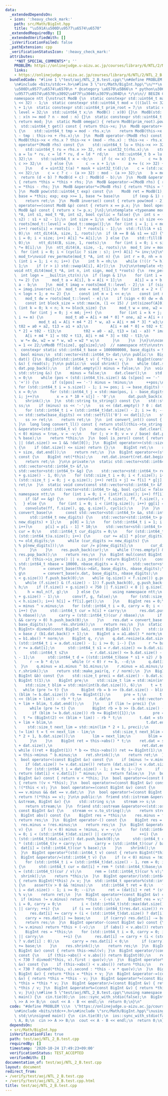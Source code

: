 ```yaml
---
data:
  _extendedDependsOn:
  - icon: ':heavy_check_mark:'
    path: src/Math/BigInt.hpp
    title: "\u591A\u500D\u9577\u6574\u6570"
  _extendedRequiredBy: []
  _extendedVerifiedWith: []
  _isVerificationFailed: false
  _pathExtension: cpp
  _verificationStatusIcon: ':heavy_check_mark:'
  attributes:
    '*NOT_SPECIAL_COMMENTS*': ''
    PROBLEM: https://onlinejudge.u-aizu.ac.jp/courses/library/6/NTL/2/NTL_2_B
    links:
    - https://onlinejudge.u-aizu.ac.jp/courses/library/6/NTL/2/NTL_2_B
  bundledCode: "#line 1 \"test/aoj/NTL_2_B.test.cpp\"\n#define PROBLEM \\\n  \"https://onlinejudge.u-aizu.ac.jp/courses/library/6/NTL/2/NTL_2_B\"\
    \n#include <bits/stdc++.h>\n#line 3 \"src/Math/BigInt.hpp\"\n/**\n * @title \u591A\
    \u500D\u9577\u6574\u6570\n * @category \u6570\u5B66\n * python\u306E\u591A\u500D\
    \u9577\u6574\u6570\u3092\u4F7F\u3046\u3079\u304D\n */\n\n// BEGIN CUT HERE\n\n\
    namespace ntt {\nstruct ModB {\n  static constexpr std::uint64_t mask = (1ull\
    \ << 32) - 1;\n  static constexpr std::uint64_t mod = (((1ull << 32) - 1) << 32)\
    \ + 1;\n  static constexpr std::uint64_t prim_root = 7;\n  static constexpr int\
    \ level = 32;\n  std::uint64_t x;\n  ModB() : x(0) {}\n  ModB(std::uint64_t n)\
    \ : x(n >= mod ? n - mod : n) {}\n  static constexpr std::uint64_t modulo() {\
    \ return mod; }\n  static ModB omega() { return ModB(prim_root).pow(mask); }\n\
    \  std::uint64_t get() const { return this->x; }\n  ModB operator+(ModB rhs) const\
    \ {\n    std::uint64_t tmp = mod - rhs.x;\n    return ModB(this->x >= tmp ? this->x\
    \ - tmp : this->x + rhs.x);\n  }\n  ModB operator-(ModB rhs) const {\n    return\
    \ ModB(this->x < rhs.x ? this->x + (mod - rhs.x) : this->x - rhs.x);\n  }\n  ModB\
    \ operator*(ModB rhs) const {\n    std::uint64_t lu = this->x >> 32, ld = uint32_t(this->x);\n\
    \    std::uint64_t ru = rhs.x >> 32, rd = uint32_t(rhs.x);\n    std::uint64_t\
    \ a = lu * ru, c = ld * ru, d = ld * rd;\n    std::uint64_t b = lu * rd + (d >>\
    \ 32);\n    std::uint64_t x = ~b;\n    if (c <= x) {\n      c += b;\n      a +=\
    \ c >> 32;\n    } else {\n      c -= x + 1;\n      a += (c >> 32) + (1ull << 32);\n\
    \    }\n    d = uint32_t(a) * mask + uint32_t(d);\n    c = (std::uint64_t(uint32_t(c))\
    \ << 32);\n    c = c ? c - (a >> 32) : mod - (a >> 32);\n    b = mod - c;\n  \
    \  return (d < b) ? ModB(d + c) : ModB(d - b);\n  }\n  ModB &operator+=(ModB rhs)\
    \ { return *this = *this + rhs; }\n  ModB &operator-=(ModB rhs) { return *this\
    \ = *this - rhs; }\n  ModB &operator*=(ModB rhs) { return *this = *this * rhs;\
    \ }\n  ModB pow(std::uint64_t exp) const {\n    ModB ret = ModB(1);\n    for (ModB\
    \ base = *this; exp; exp >>= 1, base *= base)\n      if (exp & 1) ret *= base;\n\
    \    return ret;\n  }\n  ModB inverse() const { return pow(mod - 2); }\n  bool\
    \ operator==(const ModB &p) const { return x == p.x; }\n  bool operator!=(const\
    \ ModB &p) const { return x != p.x; }\n};\n\ntemplate <typename mod_t>\nvoid convolute(mod_t\
    \ *A, int s1, mod_t *B, int s2, bool cyclic = false) {\n  int s = (cyclic ? std::max(s1,\
    \ s2) : s1 + s2 - 1);\n  int size = 1;\n  while (size < s) size <<= 1;\n  mod_t\
    \ roots[mod_t::level] = {mod_t::omega()};\n  for (int i = 1; i < mod_t::level;\
    \ i++) roots[i] = roots[i - 1] * roots[i - 1];\n  std::fill(A + s1, A + size,\
    \ 0);\n  ntt_dit4(A, size, 1, roots);\n  if (A == B && s1 == s2) {\n    for (int\
    \ i = 0; i < size; i++) A[i] *= A[i];\n  } else {\n    std::fill(B + s2, B + size,\
    \ 0);\n    ntt_dit4(B, size, 1, roots);\n    for (int i = 0; i < size; i++) A[i]\
    \ *= B[i];\n  }\n  ntt_dit4(A, size, -1, roots);\n  mod_t inv = mod_t(size).inverse();\n\
    \  for (int i = 0; i < (cyclic ? size : s); i++) A[i] *= inv;\n}\n\ntemplate <typename\
    \ mod_t>\nvoid rev_permute(mod_t *A, int n) {\n  int r = 0, nh = n >> 1;\n  for\
    \ (int i = 1; i < n; i++) {\n    int h = nh;\n    while (!((r ^= h) & h)) h >>=\
    \ 1;\n    if (r > i) std::swap(A[i], A[r]);\n  }\n}\n\ntemplate <typename mod_t>\n\
    void ntt_dit4(mod_t *A, int n, int sign, mod_t *roots) {\n  rev_permute(A, n);\n\
    \  int logn = __builtin_ctz(n);\n  if (logn & 1)\n    for (int i = 0; i < n; i\
    \ += 2) {\n      mod_t a = A[i], b = A[i + 1];\n      A[i] = a + b, A[i + 1] =\
    \ a - b;\n    }\n  mod_t imag = roots[mod_t::level - 2];\n  if (sign < 0) imag\
    \ = imag.inverse();\n  mod_t one = mod_t(1);\n  for (int e = 2 + (logn & 1); e\
    \ < logn + 1; e += 2) {\n    const int m = 1 << e;\n    const int m4 = m >> 2;\n\
    \    mod_t dw = roots[mod_t::level - e];\n    if (sign < 0) dw = dw.inverse();\n\
    \    const int block_size = std::max(m, (1 << 15) / int(sizeof(A[0])));\n    for\
    \ (int k = 0; k < n; k += block_size) {\n      mod_t w = one, w2 = one, w3 = one;\n\
    \      for (int j = 0; j < m4; j++) {\n        for (int i = k + j; i < k + block_size;\
    \ i += m) {\n          mod_t a0 = A[i + m4 * 0] * one, a2 = A[i + m4 * 1] * w2;\n\
    \          mod_t a1 = A[i + m4 * 2] * w, a3 = A[i + m4 * 3] * w3;\n          mod_t\
    \ t02 = a0 + a2, t13 = a1 + a3;\n          A[i + m4 * 0] = t02 + t13, A[i + m4\
    \ * 2] = t02 - t13;\n          t02 = a0 - a2, t13 = (a1 - a3) * imag;\n      \
    \    A[i + m4 * 1] = t02 + t13, A[i + m4 * 3] = t02 - t13;\n        }\n      \
    \  w *= dw, w2 = w * w, w3 = w2 * w;\n      }\n    }\n  }\n}\n\nconst int size\
    \ = 1 << 22;\nModB ff[size], gg[size];\n}  // namespace ntt\n\nstruct BigInt {\n\
    \  constexpr static std::int64_t base = 1000000000, base_digits = 9;\n\n private:\n\
    \  bool minus;\n  std::vector<std::int64_t> dat;\n\n public:\n  BigInt() : minus(false),\
    \ dat() {}\n  BigInt(std::int64_t v) { *this = v; }\n  BigInt(const std::string\
    \ &s) { read(s); }\n\n public:\n  void shrink() {\n    while (dat.size() && !dat.back())\
    \ dat.pop_back();\n    if (dat.empty()) minus = false;\n  }\n  void read(const\
    \ std::string &s) {\n    minus = false;\n    dat.clear();\n    std::int64_t pos\
    \ = 0;\n    while (pos < (std::int64_t)s.size() && (s[pos] == '-' || s[pos] ==\
    \ '+')) {\n      if (s[pos] == '-') minus = !minus;\n      ++pos;\n    }\n   \
    \ for (std::int64_t i = s.size() - 1; i >= pos; i -= base_digits) {\n      std::int64_t\
    \ x = 0;\n      for (std::int64_t j = std::max(pos, i - base_digits + 1); j <=\
    \ i; j++)\n        x = x * 10 + s[j] - '0';\n      dat.push_back(x);\n    }\n\
    \    shrink();\n  }\n  std::string to_string() const {\n    std::stringstream\
    \ ss;\n    if (minus) ss << '-';\n    ss << (dat.empty() ? 0 : dat.back());\n\
    \    for (std::int64_t i = (std::int64_t)dat.size() - 2; i >= 0; --i)\n      ss\
    \ << std::setw(base_digits) << std::setfill('0') << dat[i];\n    std::string ret;\n\
    \    ss >> ret;\n    return ret;\n  }\n  int convert_int() const { return stoi(this->to_string());\
    \ }\n  long long convert_ll() const { return stoll(this->to_string()); }\n  BigInt\
    \ &operator=(std::int64_t v) {\n    minus = false;\n    dat.clear();\n    if (v\
    \ < 0) minus = true, v = -v;\n    for (; v > 0; v = v / base) dat.push_back(v\
    \ % base);\n    return *this;\n  }\n  bool is_zero() const { return dat.empty()\
    \ || (dat.size() == 1 && !dat[0]); }\n  BigInt operator>>(std::size_t size) const\
    \ {\n    if (dat.size() <= size) return {};\n    BigInt ret;\n    ret.dat = std::vector<std::int64_t>(dat.begin()\
    \ + size, dat.end());\n    return ret;\n  }\n  BigInt operator<<(std::size_t size)\
    \ const {\n    BigInt ret(*this);\n    ret.dat.insert(ret.dat.begin(), size, 0);\n\
    \    return ret;\n  }\n\n private:\n  static std::vector<std::int64_t> mul_n(const\
    \ std::vector<std::int64_t> &f,\n                                         const\
    \ std::vector<std::int64_t> &g) {\n    std::vector<std::int64_t> ret(f.size()\
    \ + g.size() - 1, 0);\n    for (std::size_t i = 0; i < f.size(); i++)\n      for\
    \ (std::size_t j = 0; j < g.size(); j++) ret[i + j] += f[i] * g[j];\n    return\
    \ ret;\n  }\n  static void conv(const std::vector<std::int64_t> &f,\n        \
    \           const std::vector<std::int64_t> &g, bool cyclic = false) {\n    using\
    \ namespace ntt;\n    for (int i = 0; i < (int)f.size(); i++) ff[i] = f[i];\n\
    \    if (&f == &g) {\n      convolute(ff, f.size(), ff, f.size(), cyclic);\n \
    \   } else {\n      for (int i = 0; i < (int)g.size(); i++) gg[i] = g[i];\n  \
    \    convolute(ff, f.size(), gg, g.size(), cyclic);\n    }\n  }\n  static std::vector<std::int64_t>\
    \ convert_base(\n      const std::vector<std::int64_t> &a, std::int64_t old_digits,\n\
    \      std::int64_t new_digits) {\n    std::vector<std::int64_t> p(std::max(old_digits,\
    \ new_digits) + 1);\n    p[0] = 1;\n    for (std::int64_t i = 1; i < (std::int64_t)p.size();\
    \ i++)\n      p[i] = p[i - 1] * 10;\n    std::vector<std::int64_t> res;\n    std::int64_t\
    \ cur = 0;\n    std::int64_t cur_digits = 0;\n    for (std::int64_t i = 0; i <\
    \ (std::int64_t)a.size(); i++) {\n      cur += a[i] * p[cur_digits];\n      cur_digits\
    \ += old_digits;\n      while (cur_digits >= new_digits) {\n        res.push_back((cur\
    \ % p[new_digits]));\n        cur /= p[new_digits];\n        cur_digits -= new_digits;\n\
    \      }\n    }\n    res.push_back(cur);\n    while (!res.empty() && !res.back())\
    \ res.pop_back();\n    return res;\n  }\n  BigInt mul(const BigInt &v) const {\n\
    \    if (this->is_zero() || v.is_zero()) return BigInt();\n    constexpr static\
    \ std::int64_t nbase = 10000, nbase_digits = 4;\n    std::vector<std::int64_t>\
    \ f\n        = convert_base(this->dat, base_digits, nbase_digits);\n    std::vector<std::int64_t>\
    \ g\n        = convert_base(v.dat, base_digits, nbase_digits);\n    while (f.size()\
    \ < g.size()) f.push_back(0);\n    while (g.size() < f.size()) g.push_back(0);\n\
    \    while (f.size() & (f.size() - 1)) f.push_back(0), g.push_back(0);\n    std::vector<std::int64_t>\
    \ h;\n    if (f.size() + g.size() < 750 || f.size() < 8 || g.size() < 8) {\n \
    \     h = mul_n(f, g);\n    } else {\n      using namespace ntt;\n      h.resize(f.size()\
    \ + g.size() - 1);\n      conv(f, g, false);\n      for (std::size_t i = 0; i\
    \ < h.size(); i++) h[i] = ff[i].get();\n    }\n    BigInt res = 0;\n    res.minus\
    \ = minus ^ v.minus;\n    for (std::int64_t i = 0, carry = 0; i < (std::int64_t)h.size();\
    \ i++) {\n      std::int64_t cur = h[i] + carry;\n      res.dat.push_back((std::int64_t)(cur\
    \ % nbase));\n      carry = (std::int64_t)(cur / nbase);\n      if (i + 1 == (int)h.size()\
    \ && carry > 0) h.push_back(0);\n    }\n    res.dat = convert_base(res.dat, nbase_digits,\
    \ base_digits);\n    res.shrink();\n    return res;\n  }\n  static std::pair<BigInt,\
    \ BigInt> divmod(const BigInt &a1, const BigInt &b1) {\n    std::int64_t norm\
    \ = base / (b1.dat.back() + 1);\n    BigInt a = a1.abs() * norm;\n    BigInt b\
    \ = b1.abs() * norm;\n    BigInt q, r;\n    q.dat.resize(a.dat.size());\n    for\
    \ (std::int64_t i = a.dat.size() - 1; i >= 0; i--) {\n      r *= base;\n     \
    \ r += a.dat[i];\n      std::int64_t s1 = r.dat.size() <= b.dat.size() ? 0 : r.dat[b.dat.size()];\n\
    \      std::int64_t s2\n          = r.dat.size() <= b.dat.size() - 1 ? 0 : r.dat[b.dat.size()\
    \ - 1];\n      std::int64_t d = ((std::int64_t)base * s1 + s2) / b.dat.back();\n\
    \      r -= b * d;\n      while (r < 0) r += b, --d;\n      q.dat[i] = d;\n  \
    \  }\n    q.minus = a1.minus ^ b1.minus;\n    r.minus = a1.minus;\n    q.shrink(),\
    \ r.shrink();\n    return std::make_pair(q, r / norm);\n  }\n  BigInt quo(const\
    \ BigInt &b) const {\n    std::size_t preci = dat.size() - b.dat.size();\n   \
    \ BigInt t(1);\n    BigInt pre;\n    std::size_t lim = std::min(int(preci), 3);\n\
    \    std::size_t blim = std::min(int(b.dat.size()), 6);\n    t = t << lim;\n \
    \   while (pre != t) {\n      BigInt rb = b >> (b.dat.size() - blim);\n      if\
    \ (blim != b.dat.size()) rb += BigInt(1);\n      pre = t;\n      t *= (BigInt(2)\
    \ << (blim + lim)) - rb * t;\n      t.dat\n          = std::vector<std::int64_t>(t.dat.begin()\
    \ + lim + blim, t.dat.end());\n    }\n    if (lim != preci) {\n      pre = BigInt();\n\
    \      while (pre != t) {\n        BigInt rb = b >> (b.dat.size() - blim);\n \
    \       if (blim != b.dat.size()) rb += BigInt({1});\n        pre = t;\n     \
    \   t *= (BigInt(2) << (blim + lim)) - rb * t;\n        t.dat = std::vector<std::int64_t>(t.dat.begin()\
    \ + lim + blim,\n                                          t.dat.end());\n   \
    \     std::size_t next_lim = std::min(lim * 2 + 1, preci);\n        if (next_lim\
    \ != lim) t = t << next_lim - lim;\n        std::size_t next_blim = std::min(blim\
    \ * 2 + 1, b.dat.size());\n        lim = next_lim;\n        blim = next_blim;\n\
    \      }\n    }\n    BigInt ret = this->abs() * t;\n    ret.dat = std::vector<std::int64_t>(ret.dat.begin()\
    \ + dat.size(),\n                                        ret.dat.end());\n   \
    \ while ((ret + BigInt(1)) * b <= this->abs()) ret += BigInt(1);\n    ret.minus\
    \ = this->minus ^ b.minus;\n    ret.shrink();\n    return ret;\n  }\n\n public:\n\
    \  bool operator<(const BigInt &v) const {\n    if (minus != v.minus) return minus;\n\
    \    if (dat.size() != v.dat.size()) return (dat.size() < v.dat.size()) ^ minus;\n\
    \    for (std::int64_t i = dat.size() - 1; i >= 0; i--)\n      if (dat[i] != v.dat[i])\
    \ return (dat[i] < v.dat[i]) ^ minus;\n    return false;\n  }\n  bool operator>(const\
    \ BigInt &v) const { return v < *this; }\n  bool operator<=(const BigInt &v) const\
    \ { return !(v < *this); }\n  bool operator>=(const BigInt &v) const { return\
    \ !(*this < v); }\n  bool operator==(const BigInt &v) const {\n    return minus\
    \ == v.minus && dat == v.dat;\n  }\n  bool operator!=(const BigInt &v) const {\
    \ return !(*this == v); }\n\n public:\n  friend std::istream &operator>>(std::istream\
    \ &stream, BigInt &v) {\n    std::string s;\n    stream >> s;\n    v.read(s);\n\
    \    return stream;\n  }\n  friend std::ostream &operator<<(std::ostream &stream,\
    \ const BigInt &v) {\n    stream << v.to_string();\n    return stream;\n  }\n\
    \  BigInt abs() const {\n    BigInt res = *this;\n    res.minus = false;\n   \
    \ return res;\n  }\n  BigInt operator-() const {\n    BigInt res = *this;\n  \
    \  res.minus = !res.minus;\n    return res;\n  }\n  BigInt &operator*=(std::int64_t\
    \ v) {\n    if (v < 0) minus = !minus, v = -v;\n    for (std::int64_t i = 0, carry\
    \ = 0; i < (std::int64_t)dat.size() || carry;\n         ++i) {\n      if (i ==\
    \ (std::int64_t)dat.size()) dat.push_back(0);\n      std::int64_t cur = dat[i]\
    \ * (std::int64_t)v + carry;\n      carry = (std::int64_t)(cur / base);\n    \
    \  dat[i] = (std::int64_t)(cur % base);\n    }\n    shrink();\n    return *this;\n\
    \  }\n  BigInt operator*(std::int64_t v) const { return BigInt(*this) *= v; }\n\
    \  BigInt &operator/=(std::int64_t v) {\n    if (v < 0) minus = !minus, v = -v;\n\
    \    for (std::int64_t i = (std::int64_t)dat.size() - 1, rem = 0; i >= 0; --i)\
    \ {\n      std::int64_t cur = dat[i] + rem * (std::int64_t)base;\n      dat[i]\
    \ = (std::int64_t)(cur / v);\n      rem = (std::int64_t)(cur % v);\n    }\n  \
    \  shrink();\n    return *this;\n  }\n  BigInt operator/(std::int64_t v) const\
    \ { return BigInt(*this) /= v; }\n  std::int64_t operator%(std::int64_t v) const\
    \ {\n    assert(v > 0 && !minus);\n    std::int64_t ret = 0;\n    for (std::int64_t\
    \ i = dat.size() - 1; i >= 0; --i)\n      ret = (dat[i] + ret * (std::int64_t)base)\
    \ % v;\n    return ret;\n  }\n  BigInt operator+(const BigInt &v) const {\n  \
    \  if (minus != v.minus) return *this - (-v);\n    BigInt res = v;\n    for (std::int64_t\
    \ i = 0, carry = 0;\n         i < (std::int64_t)std::max(dat.size(), v.dat.size())\
    \ || carry; ++i) {\n      if (i == (std::int64_t)res.dat.size()) res.dat.push_back(0);\n\
    \      res.dat[i] += carry + (i < (std::int64_t)dat.size() ? dat[i] : 0);\n  \
    \    carry = res.dat[i] >= base;\n      if (carry) res.dat[i] -= base;\n    }\n\
    \    return res;\n  }\n  BigInt operator-(const BigInt &v) const {\n    if (minus\
    \ != v.minus) return *this + (-v);\n    if (abs() < v.abs()) return -(v - *this);\n\
    \    BigInt res = *this;\n    for (std::int64_t i = 0, carry = 0; i < (std::int64_t)v.dat.size()\
    \ || carry;\n         ++i) {\n      res.dat[i] -= carry + (i < (std::int64_t)v.dat.size()\
    \ ? v.dat[i] : 0);\n      carry = res.dat[i] < 0;\n      if (carry) res.dat[i]\
    \ += base;\n    }\n    res.shrink();\n    return res;\n  }\n  BigInt operator*(const\
    \ BigInt &v) const { return this->mul(v); }\n  BigInt operator/(const BigInt &v)\
    \ const {\n    if (this->abs() < v.abs()) return BigInt(0);\n    return dat.size()\
    \ < 730 ? divmod(*this, v).first : quo(v);\n  }\n  BigInt operator%(const BigInt\
    \ &v) const {\n    if (this->abs() < v.abs()) return *this;\n    return dat.size()\
    \ < 730 ? divmod(*this, v).second : *this - v * quo(v);\n  }\n  BigInt &operator+=(const\
    \ BigInt &v) { return *this = *this + v; }\n  BigInt &operator-=(const BigInt\
    \ &v) { return *this = *this - v; }\n  BigInt &operator*=(const BigInt &v) { return\
    \ *this = *this * v; }\n  BigInt &operator/=(const BigInt &v) { return *this =\
    \ *this / v; }\n  BigInt &operator%=(const BigInt &v) { return *this = *this %\
    \ v; }\n};\n#line 5 \"test/aoj/NTL_2_B.test.cpp\"\nusing namespace std;\n\nsigned\
    \ main() {\n  cin.tie(0);\n  ios::sync_with_stdio(false);\n  BigInt A, B;\n  cin\
    \ >> A >> B;\n  cout << A - B << endl;\n  return 0;\n}\n"
  code: "#define PROBLEM \\\n  \"https://onlinejudge.u-aizu.ac.jp/courses/library/6/NTL/2/NTL_2_B\"\
    \n#include <bits/stdc++.h>\n#include \"src/Math/BigInt.hpp\"\nusing namespace\
    \ std;\n\nsigned main() {\n  cin.tie(0);\n  ios::sync_with_stdio(false);\n  BigInt\
    \ A, B;\n  cin >> A >> B;\n  cout << A - B << endl;\n  return 0;\n}"
  dependsOn:
  - src/Math/BigInt.hpp
  isVerificationFile: true
  path: test/aoj/NTL_2_B.test.cpp
  requiredBy: []
  timestamp: '2020-10-24 17:49:23+09:00'
  verificationStatus: TEST_ACCEPTED
  verifiedWith: []
documentation_of: test/aoj/NTL_2_B.test.cpp
layout: document
redirect_from:
- /verify/test/aoj/NTL_2_B.test.cpp
- /verify/test/aoj/NTL_2_B.test.cpp.html
title: test/aoj/NTL_2_B.test.cpp
---
```

